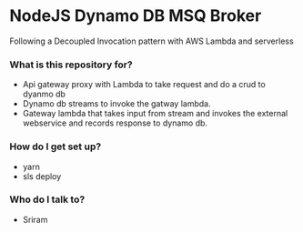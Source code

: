 # NodeJS Dynamo DB MSQ Broker #

Following a Decoupled Invocation pattern with AWS Lambda and serverless

### What is this repository for? ###

* Api gateway proxy with Lambda to take request and do a crud to dyanmo db
* Dynamo db streams to invoke the gatway lambda.
* Gateway lambda that takes input from stream and invokes the external webservice and records response to dynamo db.

### How do I get set up? ###

* yarn
* sls deploy

### Who do I talk to? ###

* Sriram
